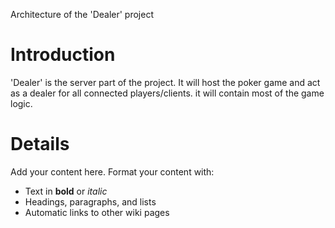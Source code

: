 Architecture of the 'Dealer' project

# Introduction #

'Dealer' is the server part of the project. It will host the poker game and act as a dealer for all connected players/clients. it will contain most of the game logic.


# Details #


Add your content here.  Format your content with:
  * Text in **bold** or _italic_
  * Headings, paragraphs, and lists
  * Automatic links to other wiki pages